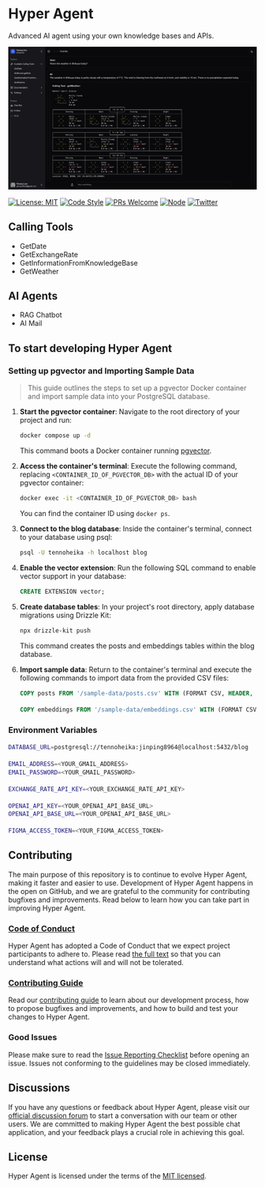 # Hyper Agent

Advanced AI agent using your own knowledge bases and APIs.

![Hyper Agent](./screenshots/chatbot.jpg)

[![License: MIT](https://img.shields.io/badge/License-MIT-green.svg)](https://opensource.org/licenses/MIT)
[![Code Style](https://img.shields.io/badge/code%20style-prettier-green)](https://prettier.io/)
[![PRs Welcome](https://img.shields.io/badge/PRs-welcome-green.svg)](https://github.com/HyperChatBot/hyperchat/pulls)
[![Node](https://img.shields.io/badge/Node.js-%3E%3D20.18.0-green.svg)](https://nodejs.org/en/)
[![Twitter](https://img.shields.io/badge/Twitter-Connect-brightgreen?logo=twitter)](https://twitter/YanceyOfficial)

## Calling Tools

- GetDate
- GetExchangeRate
- GetInformationFromKnowledgeBase
- GetWeather

## AI Agents

- RAG Chatbot
- AI Mail

## To start developing Hyper Agent

### Setting up pgvector and Importing Sample Data

> This guide outlines the steps to set up a pgvector Docker container and import sample data into your PostgreSQL database.

1. **Start the pgvector container**: Navigate to the root directory of your project and run:

    ```bash
    docker compose up -d
    ```

    This command boots a Docker container running [pgvector](https://github.com/pgvector/pgvector).

2. **Access the container's terminal**:  Execute the following command, replacing `<CONTAINER_ID_OF_PGVECTOR_DB>` with the actual ID of your pgvector container:

    ```bash
    docker exec -it <CONTAINER_ID_OF_PGVECTOR_DB> bash
    ```

    You can find the container ID using `docker ps`.

3. **Connect to the blog database**: Inside the container's terminal, connect to your database using psql:

    ```bash
    psql -U tennoheika -h localhost blog
    ```

4. **Enable the vector extension**:  Run the following SQL command to enable vector support in your database:

    ```sql
    CREATE EXTENSION vector;
    ```

5. **Create database tables**: In your project's root directory, apply database migrations using Drizzle Kit:

    ```bash
    npx drizzle-kit push
    ```

    This command creates the posts and embeddings tables within the blog database.

6. **Import sample data**: Return to the container's terminal and execute the following commands to import data from the provided CSV files:

    ```sql
    COPY posts FROM '/sample-data/posts.csv' WITH (FORMAT CSV, HEADER, DELIMITER ',', QUOTE '"', ESCAPE '\');

    COPY embeddings FROM '/sample-data/embeddings.csv' WITH (FORMAT CSV, HEADER, DELIMITER ',', QUOTE '"', ESCAPE '\');
    ```

### Environment Variables

```bash
DATABASE_URL=postgresql://tennoheika:jinping8964@localhost:5432/blog

EMAIL_ADDRESS=<YOUR_GMAIL_ADDRESS>
EMAIL_PASSWORD=<YOUR_GMAIL_PASSWORD>

EXCHANGE_RATE_API_KEY=<YOUR_EXCHANGE_RATE_API_KEY>

OPENAI_API_KEY=<YOUR_OPENAI_API_BASE_URL>
OPENAI_API_BASE_URL=<YOUR_OPENAI_API_BASE_URL>

FIGMA_ACCESS_TOKEN=<YOUR_FIGMA_ACCESS_TOKEN>
```

## Contributing

The main purpose of this repository is to continue to evolve Hyper Agent, making it faster and easier to use. Development of Hyper Agent happens in the open on GitHub, and we are grateful to the community for contributing bugfixes and improvements. Read below to learn how you can take part in improving Hyper Agent.

### [Code of Conduct](./CODE_OF_CONDUCT.md)

Hyper Agent has adopted a Code of Conduct that we expect project participants to adhere to. Please read [the full text](./CODE_OF_CONDUCT.md) so that you can understand what actions will and will not be tolerated.

### [Contributing Guide](./CONTRIBUTING.md)

Read our [contributing guide](./CONTRIBUTING.md) to learn about our development process, how to propose bugfixes and improvements, and how to build and test your changes to Hyper Agent.

### Good Issues

Please make sure to read the [Issue Reporting Checklist](./.github/ISSUE_TEMPLATE/bug_report.md) before opening an issue. Issues not conforming to the guidelines may be closed immediately.

## Discussions

If you have any questions or feedback about Hyper Agent, please visit our [official discussion forum](https://github.com/orgs/HyperChatBot/discussions/71) to start a conversation with our team or other users. We are committed to making Hyper Agent the best possible chat application, and your feedback plays a crucial role in achieving this goal.

## License

Hyper Agent is licensed under the terms of the [MIT licensed](https://opensource.org/licenses/MIT).
